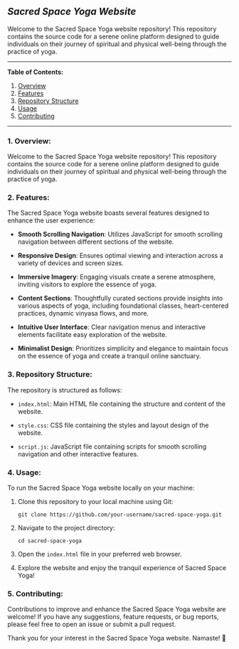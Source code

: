 ## *Sacred Space Yoga Website*

Welcome to the Sacred Space Yoga website repository! This repository contains the source code for a serene online platform designed to guide individuals on their journey of spiritual and physical well-being through the practice of yoga.

---

**Table of Contents:**

1. [Overview](#overview)
2. [Features](#features)
3. [Repository Structure](#repository-structure)
4. [Usage](#usage)
5. [Contributing](#contributing)

---

### 1. Overview:

Welcome to the Sacred Space Yoga website repository! This repository contains the source code for a serene online platform designed to guide individuals on their journey of spiritual and physical well-being through the practice of yoga.

### 2. Features:

The Sacred Space Yoga website boasts several features designed to enhance the user experience:

- **Smooth Scrolling Navigation**: Utilizes JavaScript for smooth scrolling navigation between different sections of the website.
  
- **Responsive Design**: Ensures optimal viewing and interaction across a variety of devices and screen sizes.

- **Immersive Imagery**: Engaging visuals create a serene atmosphere, inviting visitors to explore the essence of yoga.

- **Content Sections**: Thoughtfully curated sections provide insights into various aspects of yoga, including foundational classes, heart-centered practices, dynamic vinyasa flows, and more.

- **Intuitive User Interface**: Clear navigation menus and interactive elements facilitate easy exploration of the website.

- **Minimalist Design**: Prioritizes simplicity and elegance to maintain focus on the essence of yoga and create a tranquil online sanctuary.


### 3. Repository Structure:

The repository is structured as follows:

- `index.html`: Main HTML file containing the structure and content of the website.
  
- `style.css`: CSS file containing the styles and layout design of the website.
  
- `script.js`: JavaScript file containing scripts for smooth scrolling navigation and other interactive features.

### 4. Usage:

To run the Sacred Space Yoga website locally on your machine:

1. Clone this repository to your local machine using Git:

   ```
   git clone https://github.com/your-username/sacred-space-yoga.git
   ```

2. Navigate to the project directory:

   ```
   cd sacred-space-yoga
   ```

3. Open the `index.html` file in your preferred web browser.

4. Explore the website and enjoy the tranquil experience of Sacred Space Yoga!

### 5. Contributing:

Contributions to improve and enhance the Sacred Space Yoga website are welcome! If you have any suggestions, feature requests, or bug reports, please feel free to open an issue or submit a pull request.

Thank you for your interest in the Sacred Space Yoga website. Namaste! 🙏


